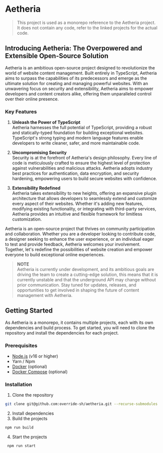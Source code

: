 # Aetheria

> This project is used as a monorepo reference to the Aetheria project.
> It does not contain any code, refer to the linked projects for the actual code.

## Introducing Aetheria: The Overpowered and Extensible Open-Source Solution

Aetheria is an ambitious open-source project designed to revolutionize the world of website content management.
Built entirely in TypeScript, Aetheria aims to surpass the capabilities of its predecessors and emerge as the ultimate
solution for creating and managing powerful websites.
With an unwavering focus on security and extensibility, Aetheria aims to empower developers and content creators alike,
offering them unparalleled control over their online presence.

### Key Features

1) **Unleash the Power of TypeScript**<br>
   Aetheria harnesses the full potential of TypeScript, providing a robust and statically-typed foundation for building
   exceptional websites.
   TypeScript's strong typing and modern language features enable developers to write cleaner, safer, and more
   maintainable code.

2) **Uncompromising Security**<br>
   Security is at the forefront of Aetheria's design philosophy.
   Every line of code is meticulously crafted to ensure the highest level of protection against vulnerabilities and
   malicious attacks.
   Aetheria adopts industry best practices for authentication, data encryption, and security hardening, empowering
   users to build secure websites with confidence.

3) **Extensibility Redefined**<br>
   Aetheria takes extensibility to new heights, offering an expansive plugin architecture that allows developers to
   seamlessly extend and customize every aspect of their websites.
   Whether it's adding new features, modifying existing functionality, or integrating with third-party services,
   Aetheria provides an intuitive and flexible framework for limitless customization.

Aetheria is an open-source project that thrives on community participation and collaboration. Whether you are a
developer looking to contribute code, a designer seeking to enhance the user experience, or an individual eager to test
and provide feedback, Aetheria welcomes your involvement. Together, let's redefine the possibilities of website
creation and empower everyone to build exceptional online experiences.

> **NOTE**<br>
> Aetheria is currently under development, and its ambitious goals are driving the team to create a cutting-edge
> solution, this means that it is currently unstable and that the underground API may change without prior
> communication.
> Stay tuned for updates, releases, and opportunities to get involved in shaping the future of content
> management with Aetheria.

## Getting Started

As Aetheria is a monorepo, it contains multiple projects, each with its own dependencies and build process.
To get started, you will need to clone the repository and install the dependencies for each project.

### Prerequisites

- [Node.js](https://nodejs.org/en/) (v16 or higher)
- Yarn / Npm
- [Docker](https://www.docker.com/) (optional)
- [Docker Compose](https://docs.docker.com/compose/) (optional)

### Installation

1. Clone the repository
```bash
git clone git@github.com:override-sh/aetheria.git --recurse-submodules
```

2. Install dependencies
3. Build the projects

```bash
npm run build
```

4. Start the projects

```bash
 npm run start
```
